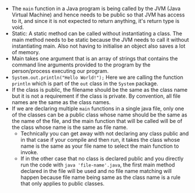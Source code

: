 - The `main` function in a Java program is being called by the JVM (Java Virtual Machine) and hence needs to be public so that JVM has access to it, and since it is not expected to return anything, it's return type is void.
- Static: A static method can be called without instantiating a class. The main method needs to be static because the JVM needs to call it without instantiating main. Also not having to initialise an object also saves a lot of memory. 
- Main takes one argument that is an array of strings that contains the command line arguments provided to the program by the person/process executing our program.
- `System.out.println("Hello World!");` Here we are calling the function `println` which is part of the `out` class in the `System` package.
- If the class is public, the filename should be the same as the class name but it is not a requirement if the class is private. By convention, all file names are the same as the class names.
- If we are declaring multiple `main` functions in a single java file, only one of the classes can be a public class whose name should be the same as the name of the file, and the main function that will be called will be of the class whose name is the same as file name. 
	- Technically you can get away with not declaring any class public and in that case if your compile and then run, it takes the class whose name is the same as your file name to select the main function to invoke.
	- If in the other case that no class is declared public and you directly run the code with `java 'file-name'.java`, the first main method declared in the file will be used and no file name matching will happen because file name being same as the class name is a rule that only applies to public classes. 